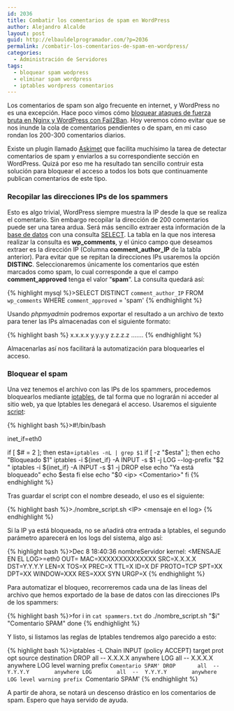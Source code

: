 ```yaml
---
id: 2036
title: Combatir los comentarios de spam en WordPress
author: Alejandro Alcalde
layout: post
guid: http://elbauldelprogramador.com/?p=2036
permalink: /combatir-los-comentarios-de-spam-en-wordpress/
categories:
  - Administración de Servidores
tags:
  - bloquear spam wodpress
  - eliminar spam wordpress
  - iptables wordpress comentarios
---
```

Los comentarios de spam son algo frecuente en internet, y WordPress no es una excepción. Hace poco vimos cómo [bloquear ataques de fuerza bruta en Nginx y WordPress con Fail2Ban][1]. Hoy veremos cómo evitar que se nos inunde la cola de comentarios pendientes o de spam, en mi caso rondan los 200-300 comentarios diarios.

<!--more-->

Existe un plugin llamado <a href="http://akismet.com/" title="Plugins Askimet" target="_blank">Askimet</a> que facilita muchísimo la tarea de detectar comentarios de spam y enviarlos a su correspondiente sección en WordPress. Quizá por eso me ha resultado tan sencillo contruir esta solución para bloquear el acceso a todos los bots que continuamente publican comentarios de este tipo.

### Recopilar las direcciones IPs de los spammers

Esto es algo trivial, WordPress siempre muestra la IP desde la que se realiza el comentario. Sin embargo recopilar la dirección de 200 comentarios puede ser una tarea ardua. Será más sencillo extraer esta información de la [base de datos][2] con una consulta [SELECT][3]. La tabla en la que nos interesa realizar la consulta es **wp_comments**, y el único campo que deseamos extraer es la dirección IP (Columna **comment\_author\_IP** de la tabla anterior). Para evitar que se repitan la direcciones IPs usaremos la opción **DISTINC**. Seleccionaremos únicamente los comentarios que estén marcados como spam, lo cual corresponde a que el campo **comment_approved** tenga el valor &#8220;**spam**&#8220;. La consulta quedará así:

{% highlight mysql %}>SELECT DISTINCT  `comment_author_IP`
FROM  `wp_comments`
WHERE  `comment_approved` =  'spam'
{% endhighlight %}

Usando *phpmyadmin* podremos exportar el resultado a un archivo de texto para tener las IPs almacenadas con el siguiente formato:

{% highlight bash %}
x.x.x.x
y.y.y.y
z.z.z.z
.......
{% endhighlight %}

Almacenarlas así nos facilitará la automatización para bloquearles el acceso.

### Bloquear el spam

Una vez tenemos el archivo con las IPs de los spammers, procedemos bloquearlos mediante [iptables][4], de tal forma que no lograrán ni acceder al sitio web, ya que Iptables les denegará el acceso. Usaremos el siguiente [script][5]:

{% highlight bash %}>#!/bin/bash

inet_if=eth0

if [ $# = 2 ]; then
    esta=`iptables -nL | grep $1`
    if [ -z "$esta" ]; then
        echo "Bloqueado $1"
        iptables -i ${inet_if} -A INPUT -s $1 -j LOG --log-prefix "$2 "
        iptables -i ${inet_if} -A INPUT -s $1 -j DROP
    else
        echo "Ya está bloqueado"
        echo $esta
    fi
else
    echo "$0 &lt;ip> &lt;Comentario>"
fi
{% endhighlight %}

Tras guardar el script con el nombre deseado, el uso es el siguiente:

{% highlight bash %}>./nombre_script.sh &lt;IP> &lt;mensaje en el log>
{% endhighlight %}

Si la IP ya está bloqueada, no se añadirá otra entrada a Iptables, el segundo parámetro aparecerá en los logs del sistema, algo así:

{% highlight bash %}>Dec  8 18:40:36 nombreServidor kernel: &lt;MENSAJE EN EL LOG>=eth0 OUT= MAC=XXXXXXXXXXXXXX SRC=X.X.X.X DST=Y.Y.Y.Y LEN=X TOS=X PREC=X TTL=X ID=X DF PROTO=TCP SPT=XX DPT=XX WINDOW=XXX RES=XXX SYN URGP=X
{% endhighlight %}

Para automatizar el bloqueo, recorreremos cada una de las líneas del archivo que hemos exportado de la base de datos con las direcciones IPs de los spammers:

{% highlight bash %}>for i in `cat spammers.txt`
do
   ./nombre_script.sh "$i" "Comentario SPAM"
done
{% endhighlight %}

Y listo, si listamos las reglas de Iptables tendremos algo parecido a esto:

{% highlight bash %}>iptables -L
Chain INPUT (policy ACCEPT)
target     prot opt source               destination
DROP       all  --  X.X.X.X        anywhere
LOG        all  --  X.X.X.X        anywhere            LOG level warning prefix `Comentario SPAM'
DROP       all  --  Y.Y.Y.Y        anywhere
LOG        all  --  Y.Y.Y.Y        anywhere            LOG level warning prefix `Comentario SPAM'
{% endhighlight %}

A partir de ahora, se notará un descenso drástico en los comentarios de spam. Espero que haya servido de ayuda.



 [1]: http://elbauldelprogramador.com/administracion-de-servidores/bloquear-ataques-de-fuerza-bruta-en-nginx-y-wordpress-con-fail2ban/ "Bloquear ataques de fuerza bruta en Nginx y WordPress con Fail2Ban"
 [2]: http://elbauldelprogramador.com/bases-de-datos/ "Bases de Datos"
 [3]: http://elbauldelprogramador.com/basededatos/consulta-de-datos-clausula-select/ "Consulta de Datos – Cláusula Select"
 [4]: http://elbauldelprogramador.com/internet/20-ejemplos-de-iptables-para-sysadmins/ "20 ejemplos de iptables para SysAdmins novatos"
 [5]: http://elbauldelprogramador.com/category/script/ "Scripts del blog"
